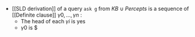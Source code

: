- [[SLD derivation]] of a query `ask g` from $KB\ \cup\ Percepts$ is a sequence of [[Definite clause]] $\gamma0, ...,\gamma n$ :
	- The head of each $\gamma i$ is yes
	- $\gamma 0$ is $
